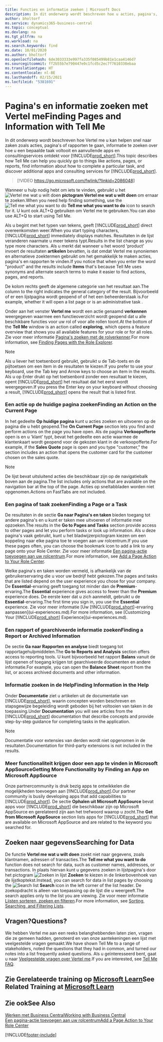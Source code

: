 ```yaml
---
title: Functies en informatie zoeken | Microsoft Docs
description: In dit onderwerp wordt beschreven hoe u acties, pagina's, rapporten, documentatie, en gegevens zoekt, en andere apps en consultingservices.
author: bholtorf
ms.service: dynamics365-business-central
ms.topic: conceptual
ms.devlang: na
ms.tgt_pltfrm: na
ms.workload: na
ms.search.keywords: find
ms.date: 10/01/2020
ms.author: bholtorf
ms.openlocfilehash: 6de3033333e997fa335f085499b81e1caa4146d7
ms.sourcegitcommit: ff2b55b7e790447e0c1fcd5c2ec7f7610338ebaa
ms.translationtype: HT
ms.contentlocale: nl-BE
ms.lasthandoff: 02/15/2021
ms.locfileid: "5381691"
---
```

# <a name="finding-pages-and-information-with-tell-me"></a><span data-ttu-id="47fd3-103">Pagina's en informatie zoeken met Vertel me</span><span class="sxs-lookup"><span data-stu-id="47fd3-103">Finding Pages and Information with Tell Me</span></span>  
<span data-ttu-id="47fd3-104">In dit onderwerp wordt beschreven hoe Vertel me u kan helpen snel naar zaken zoals acties, pagina's of rapporten te gaan, informatie te zoeken over hoe u een bepaalde taak voltooit en aanvullende apps en consultingservices ontdekt voor [!INCLUDE[prod_short](includes/prod_short.md)].</span><span class="sxs-lookup"><span data-stu-id="47fd3-104">This topic describes how Tell Me can help you quickly go to things like actions, pages, or reports, find information about how to complete a particular task, and discover additional apps and consulting services for [!INCLUDE[prod_short](includes/prod_short.md)].</span></span>  


> [!VIDEO https://go.microsoft.com/fwlink/?linkid=2086048]

<span data-ttu-id="47fd3-105">Wanneer u hulp nodig hebt om iets te vinden, gebruikt u het ![Vertel me wat u wilt doen](media/ui-search/search.png "Zoeken naar pagina of rapport") **pictogram Vertel me wat u wilt doen** om ernaar te zoeken.</span><span class="sxs-lookup"><span data-stu-id="47fd3-105">When you need help finding something, use the ![Tell me what you want to do](media/ui-search/search.png "Search for Page or Report") **Tell me what you want to do** icon to search for it.</span></span> <span data-ttu-id="47fd3-106">U kunt ook ALT+Q gebruiken om Vertel me te gebruiken.</span><span class="sxs-lookup"><span data-stu-id="47fd3-106">You can also use ALT+Q to start using Tell Me.</span></span>

<span data-ttu-id="47fd3-107">Als u begint met het typen van tekens, geeft [!INCLUDE[prod_short](includes/prod_short.md)] direct overeenkomsten weer.</span><span class="sxs-lookup"><span data-stu-id="47fd3-107">When you start typing characters, [!INCLUDE[prod_short](includes/prod_short.md)] immediately displays matches.</span></span> <span data-ttu-id="47fd3-108">Resultaten in de lijst veranderen naarmate u meer tekens typt.</span><span class="sxs-lookup"><span data-stu-id="47fd3-108">Results in the list change as you type more characters.</span></span> <span data-ttu-id="47fd3-109">Als u merkt dat wanneer u het woord 'product' invoert de resultaten **artikelen** bevatten, is dat omdat Vertel me synoniemen en alternatieve zoektermen gebruikt om het gemakkelijk te maken acties, pagina's en rapporten te vinden.</span><span class="sxs-lookup"><span data-stu-id="47fd3-109">If you notice that when you enter the word "product" and the results include **Items** that's because Tell Me uses synonyms and alternate search terms to make it easier to find actions, pages, and reports.</span></span>

<span data-ttu-id="47fd3-110">De kolom rechts geeft de algemene categorie van het resultaat aan.</span><span class="sxs-lookup"><span data-stu-id="47fd3-110">The column to the right indicates the general category of the result.</span></span> <span data-ttu-id="47fd3-111">Bijvoorbeeld of er een lijstpagina wordt geopend of of het een beheerderstaak is.</span><span class="sxs-lookup"><span data-stu-id="47fd3-111">For example, whether it will open a list page or is an administrative task .</span></span>  

<span data-ttu-id="47fd3-112">Onder aan het venster **Vertel me** wordt een actie genaamd **verkennen** weergegeven waarmee een functieoverzicht wordt geopend dat u alle beschikbare functies voor uw rol of voor alle rollen toont.</span><span class="sxs-lookup"><span data-stu-id="47fd3-112">At the bottom of the **Tell Me** window is an action called **exploring**, which opens a feature overview that shows you all available features for your role or for all roles.</span></span> <span data-ttu-id="47fd3-113">Zie voor meer informatie [Pagina's zoeken met de rolverkenner](ui-role-explorer.md).</span><span class="sxs-lookup"><span data-stu-id="47fd3-113">For more information, see [Finding Pages with the Role Explorer](ui-role-explorer.md).</span></span>

> [!NOTE]  
>   <span data-ttu-id="47fd3-114">Als u liever het toetsenbord gebruikt, gebruikt u de Tab-toets en de pijltoetsen om een item in de resultaten te kiezen.</span><span class="sxs-lookup"><span data-stu-id="47fd3-114">If you prefer to use your keyboard, use the Tab key and Arrow keys to choose an item in the results.</span></span> <span data-ttu-id="47fd3-115">Als u op Enter drukt op het toetsenbord zonder een resultaat te kiezen, opent [!INCLUDE[prod_short](includes/prod_short.md)] het resultaat dat het eerst wordt weergegeven.</span><span class="sxs-lookup"><span data-stu-id="47fd3-115">If you press the Enter key on your keyboard without choosing a result, [!INCLUDE[prod_short](includes/prod_short.md)] opens the result that is listed first.</span></span>

### <a name="finding-an-action-on-the-current-page"></a><span data-ttu-id="47fd3-116">Een actie op de huidige pagina zoeken</span><span class="sxs-lookup"><span data-stu-id="47fd3-116">Finding an Action on the Current Page</span></span>
<span data-ttu-id="47fd3-117">In het gedeelte **Op huidige pagina** kunt u acties zoeken en uitvoeren op de pagina die u hebt geopend.</span><span class="sxs-lookup"><span data-stu-id="47fd3-117">The **On Current Page** section lets you find and perform actions on the page you have open.</span></span> <span data-ttu-id="47fd3-118">Als de pagina **Verkoopofferte** open is en u 'klant' typt, bevat het gedeelte een actie waarmee de klantenkaart wordt geopend voor de gekozen klant in de verkoopofferte.</span><span class="sxs-lookup"><span data-stu-id="47fd3-118">For example, if the **Sales Quote** page is open and you type "customer," the section includes an action that opens the customer card for the customer chosen on the sales quote.</span></span>

> [!NOTE]  
>   <span data-ttu-id="47fd3-119">De lijst bevat uitsluitend acties die beschikbaar zijn op de navigatiebalk boven aan de pagina.</span><span class="sxs-lookup"><span data-stu-id="47fd3-119">The list includes only actions that are available on the navigation bar at the top of the page.</span></span> <span data-ttu-id="47fd3-120">Acties op sneltabbladen worden niet opgenomen.</span><span class="sxs-lookup"><span data-stu-id="47fd3-120">Actions on FastTabs are not included.</span></span>  

### <a name="finding-a-page-or-a-task"></a><span data-ttu-id="47fd3-121">Een pagina of taak zoeken</span><span class="sxs-lookup"><span data-stu-id="47fd3-121">Finding a Page or a Task</span></span>
<span data-ttu-id="47fd3-122">De resultaten in de sectie **Ga naar Pagina's en taken** bieden toegang tot andere pagina's en u kunt er taken mee uitvoeren of informatie mee opzoeken.</span><span class="sxs-lookup"><span data-stu-id="47fd3-122">The results in the **Go to Pages and Tasks** section provide access to other pages and let you perform tasks or look up information.</span></span> <span data-ttu-id="47fd3-123">Als u deze pagina's vaak gebruikt, kunt u het bladwijzerpictogram kiezen om een koppeling naar elke pagina toe te voegen aan uw rolcentrum.</span><span class="sxs-lookup"><span data-stu-id="47fd3-123">If you use these pages often, you can choose the bookmark icon to add a link to any page onto your Role Center.</span></span> <span data-ttu-id="47fd3-124">Zie voor meer informatie [Een pagina-actie toevoegen aan uw rolcentrum](ui-bookmarks.md).</span><span class="sxs-lookup"><span data-stu-id="47fd3-124">For more information, see [Add a Page Action to Your Role Center](ui-bookmarks.md).</span></span>

<span data-ttu-id="47fd3-125">Welke pagina's en taken worden vermeld, is afhankelijk van de gebruikerservaring die u voor uw bedrijf hebt gekozen.</span><span class="sxs-lookup"><span data-stu-id="47fd3-125">The pages and tasks that are listed depend on the user experience you chose for your company.</span></span> <span data-ttu-id="47fd3-126">De **Essential**-ervaring geeft toegang tot minder dan de **Premium**-ervaring.</span><span class="sxs-lookup"><span data-stu-id="47fd3-126">The **Essential** experience gives access to fewer than the **Premium** experience does.</span></span> <span data-ttu-id="47fd3-127">De eerste keer dat u zich aanmeldt, gebruikt u de **Essential**-ervaring.</span><span class="sxs-lookup"><span data-stu-id="47fd3-127">The first time you sign in, you use the **Essential** experience.</span></span> <span data-ttu-id="47fd3-128">Zie voor meer informatie [Uw [!INCLUDE[prod_short](includes/prod_short.md)]-ervaring aanpassen](ui-experiences.md).</span><span class="sxs-lookup"><span data-stu-id="47fd3-128">For more information, see [Customizing Your [!INCLUDE[prod_short](includes/prod_short.md)] Experience](ui-experiences.md).</span></span>

### <a name="finding-a-report-or-archived-information"></a><span data-ttu-id="47fd3-129">Een rapport of gearchiveerde informatie zoeken</span><span class="sxs-lookup"><span data-stu-id="47fd3-129">Finding a Report or Archived Information</span></span>
<span data-ttu-id="47fd3-130">De sectie **Ga naar Rapporten en analyse** biedt toegang tot rapportagehulpmiddelen.</span><span class="sxs-lookup"><span data-stu-id="47fd3-130">The **Go to Reports and Analysis** section offers access to reporting tools.</span></span> <span data-ttu-id="47fd3-131">U kunt bijvoorbeeld het rapport **Balans** vanuit de lijst openen of toegang krijgen tot gearchiveerde documenten en andere informatie.</span><span class="sxs-lookup"><span data-stu-id="47fd3-131">For example, you can open the **Balance Sheet** report from the list, or access archived documents and other information.</span></span>  

### <a name="finding-information-in-the-help"></a><span data-ttu-id="47fd3-132">Informatie zoeken in de Help</span><span class="sxs-lookup"><span data-stu-id="47fd3-132">Finding Information in the Help</span></span>
<span data-ttu-id="47fd3-133">Onder **Documentatie** ziet u artikelen uit de documentatie van [!INCLUDE[prod_short](includes/prod_short.md)], waarin concepten worden beschreven en stapsgewijze begeleiding wordt geboden bij het voltooien van taken in de toepassing.</span><span class="sxs-lookup"><span data-stu-id="47fd3-133">Under **Documentation** you will see articles from the [!INCLUDE[prod_short](includes/prod_short.md)] documentation that describe concepts and provide step-by-step guidance for completing tasks in the application.</span></span>    

> [!NOTE]  
> <span data-ttu-id="47fd3-134">Documentatie voor extensies van derden wordt niet opgenomen in de resultaten.</span><span class="sxs-lookup"><span data-stu-id="47fd3-134">Documentation for third-party extensions is not included in the results.</span></span>

### <a name="getting-more-functionality-by-finding-an-app-on-microsoft-appsource"></a><span data-ttu-id="47fd3-135">Meer functionaliteit krijgen door een app te vinden in Microsoft AppSource</span><span class="sxs-lookup"><span data-stu-id="47fd3-135">Getting More Functionality by Finding an App on Microsoft AppSource</span></span>
<span data-ttu-id="47fd3-136">Onze partnercommunity is druk bezig apps te ontwikkelen die mogelijkheden toevoegen aan [!INCLUDE[prod_short](includes/prod_short.md)].</span><span class="sxs-lookup"><span data-stu-id="47fd3-136">Our partner community is busily developing apps that add capabilities to [!INCLUDE[prod_short](includes/prod_short.md)].</span></span> <span data-ttu-id="47fd3-137">De sectie **Ophalen uit Microsoft AppSource** bevat apps voor [!INCLUDE[prod_short](includes/prod_short.md)] die beschikbaar zijn op Microsoft AppSource en gerelateerd zijn aan het trefwoord waarop u zocht.</span><span class="sxs-lookup"><span data-stu-id="47fd3-137">The **Get from Microsoft AppSource** section lists apps for [!INCLUDE[prod_short](includes/prod_short.md)] that are available on Microsoft AppSource and are related to the keyword you searched for.</span></span>

## <a name="searching-for-data"></a><span data-ttu-id="47fd3-138">Zoeken naar gegevens</span><span class="sxs-lookup"><span data-stu-id="47fd3-138">Searching for Data</span></span>
<span data-ttu-id="47fd3-139">De functie **Vertel me wat u wilt doen** zoekt niet naar gegevens, zoals klantnamen, adressen of transacties.</span><span class="sxs-lookup"><span data-stu-id="47fd3-139">The **Tell me what you want to do** function does not search for data, such as customer names, addresses, or transactions.</span></span> <span data-ttu-id="47fd3-140">In plaats hiervan kunt u gegevens zoeken in lijstpagina's door het pictogram ![Zoeken in lijst](media/ui-search/search-list.png "Pictogram Zoeken in lijst") **Zoeken** te kiezen in de linkerbovenhoek van de lijstkoptekst.</span><span class="sxs-lookup"><span data-stu-id="47fd3-140">Instead, you can search for data in list pages by choosing the ![Search list](media/ui-search/search-list.png "Search list icon") **Search** icon in the left corner of the list header.</span></span> <span data-ttu-id="47fd3-141">De zoekopdracht is alleen van toepassing op de lijst die u weergeeft.</span><span class="sxs-lookup"><span data-stu-id="47fd3-141">The search applies only to the list you are viewing.</span></span> <span data-ttu-id="47fd3-142">Zie voor meer informatie [Lijsten sorteren, zoeken en filteren](ui-enter-criteria-filters.md).</span><span class="sxs-lookup"><span data-stu-id="47fd3-142">For more information, see [Sorting, Searching, and Filtering Lists](ui-enter-criteria-filters.md).</span></span>

## <a name="questions"></a><span data-ttu-id="47fd3-143">Vragen?</span><span class="sxs-lookup"><span data-stu-id="47fd3-143">Questions?</span></span>
<span data-ttu-id="47fd3-144">We hebben Vertel me aan een reeks belanghebbenden laten zien, vragen die ze gemeen hadden, genoteerd en van onze aantekeningen een lijst met veelgestelde vragen gemaakt.</span><span class="sxs-lookup"><span data-stu-id="47fd3-144">We have shown Tell Me to a range of stakeholders, noted the questions that they had in common, and turned our notes into a list frequently asked questions.</span></span> <span data-ttu-id="47fd3-145">Als u geïnteresseerd bent, gaat u naar [Veelgestelde vragen over Vertel me](ui-search-faq.md).</span><span class="sxs-lookup"><span data-stu-id="47fd3-145">If you are interested, see [Tell Me FAQ](ui-search-faq.md).</span></span>

## <a name="see-related-training-at-microsoft-learn"></a><span data-ttu-id="47fd3-146">Zie Gerelateerde training op [Microsoft Learn](/learn/modules/user-interface-dynamics-365-business-central/index)</span><span class="sxs-lookup"><span data-stu-id="47fd3-146">See Related Training at [Microsoft Learn](/learn/modules/user-interface-dynamics-365-business-central/index)</span></span>

## <a name="see-also"></a><span data-ttu-id="47fd3-147">Zie ook</span><span class="sxs-lookup"><span data-stu-id="47fd3-147">See Also</span></span>
[<span data-ttu-id="47fd3-148">Werken met Business Central</span><span class="sxs-lookup"><span data-stu-id="47fd3-148">Working with Business Central</span></span>](ui-work-product.md)  
[<span data-ttu-id="47fd3-149">Een pagina-actie toevoegen aan uw rolcentrum</span><span class="sxs-lookup"><span data-stu-id="47fd3-149">Add a Page Action to Your Role Center</span></span>](ui-bookmarks.md)


[!INCLUDE[footer-include](includes/footer-banner.md)]